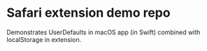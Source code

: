 # Safari extension demo repo

Demonstrates UserDefaults in macOS app (in Swift) combined with localStorage in extension.
